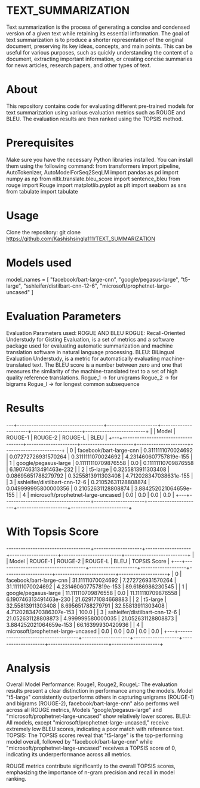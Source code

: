 # TEXT_SUMMARIZATION
Text summarization is the process of generating a concise and condensed version of a given text while retaining its essential information. The goal of text summarization is to produce a shorter representation of the original document, preserving its key ideas, concepts, and main points. This can be useful for various purposes, such as quickly understanding the content of a document, extracting important information, or creating concise summaries for news articles, research papers, and other types of text.

# About
This repository contains code for evaluating different pre-trained models for text summarization using various evaluation metrics such as ROUGE and BLEU. The evaluation results are then ranked using the TOPSIS method.

# Prerequisites
Make sure you have the necessary Python libraries installed. You can install them using the following command:
from transformers import pipeline, AutoTokenizer, AutoModelForSeq2SeqLM
import pandas as pd
import numpy as np
from nltk.translate.bleu_score import sentence_bleu
from rouge import Rouge
import matplotlib.pyplot as plt
import seaborn as sns
from tabulate import tabulate

# Usage
Clone the repository:
git clone https://github.com/Kashishsingla111/TEXT_SUMMARIZATION

# Models used
model_names = [ "facebook/bart-large-cnn", "google/pegasus-large", "t5-large", "sshleifer/distilbart-cnn-12-6", "microsoft/prophetnet-large-uncased" ]

# Evaluation Parameters
Evaluation Parameters used: ROGUE AND BLEU
ROGUE: Recall-Oriented Understudy for Gisting Evaluation, is a set of metrics and a software package used for evaluating automatic summarization and machine translation software in natural language processing.
BLEU: BiLingual Evaluation Understudy, is a metric for automatically evaluating machine-translated text. The BLEU score is a number between zero and one that measures the similarity of the machine-translated text to a set of high quality reference translations.
Rogue_1 -> for unigrams
Rogue_2 -> for bigrams
Rogue_l -> for longest common subsequence

# Results
---+------------------------------------+---------------------+----------------------+---------------------+-------------------------+
|   |               Model                |       ROUGE-1       |       ROUGE-2        |       ROUGE-L       |          BLEU          |
+---+------------------------------------+---------------------+----------------------+---------------------+------------------------+
| 0 |      facebook/bart-large-cnn       | 0.3111111070024692  | 0.07272726931570264  | 0.3111111070024692  | 4.231460607757819e-155 |
| 1 |        google/pegasus-large        | 0.11111110709876558 |         0.0          | 0.11111110709876558 | 6.190746313491463e-232 |
| 2 |              t5-large              | 0.3255813911303408  | 0.08695651788279792  | 0.3255813911303408  | 4.712028347038631e-155 |
| 3 |   sshleifer/distilbart-cnn-12-6    | 0.21052631128808874 | 0.049999995800000356 | 0.21052631128808874 | 3.884252021064659e-155 |
| 4 | microsoft/prophetnet-large-uncased |         0.0         |         0.0          |         0.0         |          0.0           |
+---+------------------------------------+---------------------+----------------------+---------------------+------------------------+

# With Topsis Score
-----------------------------------+--------------------+-------------------+--------------------+-------------------------+--------------------------+
|   |               Model                |      ROUGE-1       |      ROUGE-2      |      ROUGE-L       |          BLEU           |    TOPSIS Score    |
+---+------------------------------------+--------------------+-------------------+--------------------+-------------------------+--------------------+
| 0 |      facebook/bart-large-cnn       | 31.11111070024692  | 7.272726931570264 | 31.11111070024692  | 4.231460607757819e-153  |  89.6186986230545  |
| 1 |        google/pegasus-large        | 11.111110709876558 |        0.0        | 11.111110709876558 | 6.190746313491463e-230  | 21.629171084668883 |
| 2 |              t5-large              | 32.55813911303408  | 8.695651788279791 | 32.55813911303408  | 4.7120283470386307e-153 |       100.0        |
| 3 |   sshleifer/distilbart-cnn-12-6    | 21.052631128808873 | 4.999999580000035 | 21.052631128808873 | 3.884252021064659e-153  | 66.16399930420936  |
| 4 | microsoft/prophetnet-large-uncased |        0.0         |        0.0        |        0.0         |           0.0           |        0.0         |
+---+------------------------------------+--------------------+-------------------+--------------------+-------------------------+--------------------+

# Analysis

Overall Model Performance:
Rouge1, Rouge2, RougeL: The evaluation results present a clear distinction in performance among the models. Model "t5-large" consistently outperforms others in capturing unigrams (ROUGE-1) and bigrams (ROUGE-2), facebook/bart-large-cnn" also performs well across all ROUGE metrics, Models "google/pegasus-large" and "microsoft/prophetnet-large-uncased" show relatively lower scores.
BLEU: All models, except "microsoft/prophetnet-large-uncased," receive extremely low BLEU scores, indicating a poor match with reference text.
TOPSIS: The TOPSIS scores reveal that "t5-large" is the top-performing model overall, followed by "facebook/bart-large-cnn" while "microsoft/prophetnet-large-uncased" receives a TOPSIS score of 0, indicating its underperformance across all metrics.

ROUGE metrics contribute significantly to the overall TOPSIS scores, emphasizing the importance of n-gram precision and recall in model ranking.
